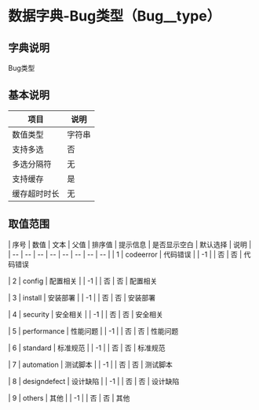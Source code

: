 # 数据字典-Bug类型（Bug__type）
## 字典说明
Bug类型

## 基本说明
| 项目 | 说明 |
| -- | -- |
| 数值类型 | 字符串 |
| 支持多选 | 否 |
| 多选分隔符 | 无 |
| 支持缓存 | 是 |
| 缓存超时时长 | 无 |

## 取值范围
| 序号 | 数值 | 文本 | 父值 | 排序值 | 提示信息 | 是否显示空白 | 默认选择 | 说明 |
| -- | -- | -- | -- | -- | -- | -- | -- |
| 1 | codeerror | 代码错误 |  | -1 |  | 否 | 否 | 代码错误

| 2 | config | 配置相关 |  | -1 |  | 否 | 否 | 配置相关

| 3 | install | 安装部署 |  | -1 |  | 否 | 否 | 安装部署

| 4 | security | 安全相关 |  | -1 |  | 否 | 否 | 安全相关

| 5 | performance | 性能问题 |  | -1 |  | 否 | 否 | 性能问题

| 6 | standard | 标准规范 |  | -1 |  | 否 | 否 | 标准规范

| 7 | automation | 测试脚本 |  | -1 |  | 否 | 否 | 测试脚本

| 8 | designdefect | 设计缺陷 |  | -1 |  | 否 | 否 | 设计缺陷

| 9 | others | 其他 |  | -1 |  | 否 | 否 | 其他


